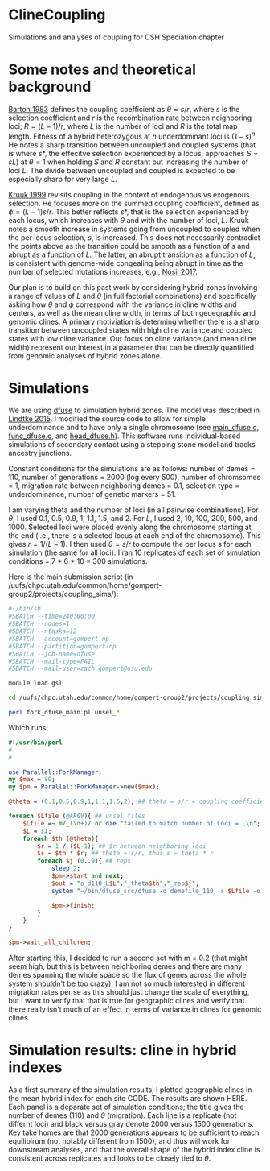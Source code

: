 # ClineCoupling
Simulations and analyses of coupling for CSH Speciation chapter

# Some notes and theoretical background

[Barton 1983](https://www.jstor.org/stable/2408260?origin=crossref#metadata_info_tab_contents) defines the coupling coefficient as $\theta = s/r$, where $s$ is the selection coefficient and $r$ is the recombination rate between neighboring loci; $R = (L-1)/r$, where $L$ is the number of loci and $R$ is the total map length. Fitness of a hybrid heterozygous at $n$ underdominant loci is $(1-s)^n$. He notes a sharp transition between uncoupled and coupled systems (that is where $s*$, the effecitve selection experienced by a locus, approaches $S = sL$) at $\theta = 1$ when holding $S$ and $R$ constant but increasing the number of loci $L$. The divide between uncoupled and coupled is expected to be especially sharp for very large $L$. 

[Kruuk 1999](https://academic.oup.com/genetics/article/153/4/1959/6035068) revisits coupling in the context of endogenous vs exogenous selection. He focuses more on the summed coupling coefficient, defined as $\phi = (L-1)s/r$. This better reflects $s*$, that is the selection experienced by each locus, which increases with $\theta$ and with the number of loci, $L$. Kruuk notes a smooth increase in systems going from uncoupled to coupled when the per locus selection, $s$, is increased. This does not necessarily contradict the points above as the transition could be smooth as a function of $s$ and abrupt as a function of $L$. The latter, an abrupt transition as a function of $L$, is consistent with genome-wide congealing being abrupt in time as the number of selected mutations increases, e.g., [Nosil 2017](https://www.nature.com/articles/s41559-016-0001).

Our plan is to build on this past work by considering hybrid zones involving a range of values of $L$ and $\theta$ (in full factorial combinations) and specifically asking how $\theta$ and $\phi$ correspond with the variance in cline widths and centers, as well as the mean cline width, in terms of both geoegraphic and genomic clines. A primary motiviation is determing whether there is a sharp transition between uncoupled states with high cline variance and coupled states with low cline variance. Our focus on cline variance (and mean cline width) represent our interest in a parameter that can be directly quantified from genomic analyses of hybrid zones alone.

# Simulations

We are using [dfuse](https://www.uwyo.edu/buerkle/software/dfuse/) to simulation hybrid zones. The model was described in [Lindtke 2015](https://onlinelibrary.wiley.com/doi/10.1111/evo.12725). I modified the source code to allow for simple underdominance and to have only a single chromosome (see [main_dfuse.c](main_dfuse.c), [func_dfuse.c](func_dfuse.c), and [head_dfuse.h](head_dfuse.h)). This software runs individual-based simulations of secondary contact using a stepping stone model and tracks ancestry junctions.

Constant conditions for the simulations are as follows: number of demes = 110, number of generations = 2000 (log every 500), number of chromsomes = 1, migration rate between neighboring demes = 0.1, selection type = underdominance, number of genetic markers = 51.

I am varying theta and the number of loci (in all pairwise combinations). For $\theta$, I used 0.1, 0.5, 0.9, 1, 1.1, 1.5, and 2. For $L$, I used 2, 10, 100, 200, 500, and 1000. Selected loci were placed evenly along the chromosome starting at the end (i.e., there is a selected locus at each end of the chromosome). This gives $r = 1/(L-1)$. I then used $\theta = s/r$ to compute the per locus s for each simulation (the same for all loci). I ran 10 replicates of each set of simulation conditions = 7 * 6 * 10 = 300 simulations.

Here is the main submission script (in /uufs/chpc.utah.edu/common/home/gompert-group2/projects/coupling_sims/):

```bash
#!/bin/sh 
#SBATCH --time=240:00:00
#SBATCH --nodes=1
#SBATCH --ntasks=12
#SBATCH --account=gompert-np
#SBATCH --partition=gompert-np
#SBATCH --job-name=dfuse
#SBATCH --mail-type=FAIL
#SBATCH --mail-user=zach.gompert@usu.edu

module load gsl

cd /uufs/chpc.utah.edu/common/home/gompert-group2/projects/coupling_sims

perl fork_dfuse_main.pl unsel_*
```
Which runs:

```perl
#!/usr/bin/perl
#
#

use Parallel::ForkManager;
my $max = 80;
my $pm = Parallel::ForkManager->new($max);

@theta = (0.1,0.5,0.9,1,1.1,1.5,2); ## theta = s/r = coupling coefficient, not summed coupling coefficient

foreach $Lfile (@ARGV){ ## unsel files
	$Lfile =~ m/_(\d+)/ or die "failed to match number of Loci = L\n";
	$L = $1;
	foreach $th (@theta){
		$r = 1 / ($L-1); ## $r between neighboring loci
		$s = $th * $r; ## theta = s/r, thus s = theta * r
		foreach $j (0..9){ ## reps
			sleep 2;	
			$pm->start and next;
			$out = "o_d110_L$L"."_theta$th"."_rep$j";
			system "~/bin/dfuse_src/dfuse -d demefile_110 -s $Lfile -o $out -g 2000 -c $s -G 500 -m 0.1\n";

			$pm->finish;
		}
	}
}

$pm->wait_all_children;
```
After starting this, I decided to run a second set with m = 0.2 (that might seem high, but this is between neighboring demes and there are many demes spanning the whole space so the flux of genes across the whole system shouldn't be too crazy). I am not so much interested in different migration rates per se as this should just change the scale of everything, but I want to verify that that is true for geographic clines and verify that there really isn't much of an effect in terms of variance in clines for genomic clines.

# Simulation results: cline in hybrid indexes

As a first summary of the simulation results, I plotted geographic clines in the mean hybrid index for each site CODE. The results are shown HERE. Each panel is a deparate set of simulation conditions; the title gives the number of demes (110) and $\theta$ (migration). Each line is a replicate (not differnt loci) and black versus gray denote 2000 versus 1500 generations. Key take homes are that 2000 generations appears to be sufficient to reach equilibirum (not notably different from 1500), and thus will work for downstream analyses, and that the overall shape of the hybrid index cline is consistent across replicates and looks to be closely tied to $\theta$.


